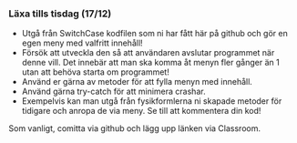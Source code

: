 ### Läxa tills tisdag (17/12)

* Utgå från SwitchCase kodfilen som ni har fått här på github och gör en egen meny med valfritt innehåll!
* Försök att utveckla den så att användaren avslutar programmet när denne vill. Det innebär att man ska komma åt menyn fler gånger än 1 utan att behöva starta om programmet!
* Använd er gärna av metoder för att fylla menyn med innehåll.
* Använd gärna try-catch för att minimera crashar.
* Exempelvis kan man utgå från fysikformlerna ni skapade metoder för tidigare och anropa de via meny. Se till att kommentera din kod!

Som vanligt, comitta via github och lägg upp länken via Classroom.
